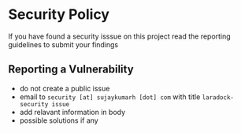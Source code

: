 # Security Policy

If you have found a security isssue on this project read the reporting guidelines to submit your findings

## Reporting a Vulnerability

* do not create a public issue
* email to `security [at] sujaykumarh [dot] com` with title `laradock-security issue`
* add relavant information in body
* possible solutions if any